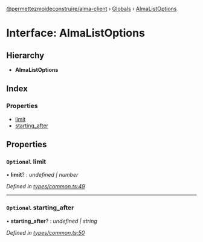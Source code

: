 [@permettezmoideconstruire/alma-client](../README.md) › [Globals](../globals.md) › [AlmaListOptions](almalistoptions.md)

# Interface: AlmaListOptions

## Hierarchy

* **AlmaListOptions**

## Index

### Properties

* [limit](almalistoptions.md#optional-limit)
* [starting_after](almalistoptions.md#optional-starting_after)

## Properties

### `Optional` limit

• **limit**? : *undefined | number*

*Defined in [types/common.ts:49](https://github.com/permettez-moi-de-construire/alma-client/blob/299dafb/src/types/common.ts#L49)*

___

### `Optional` starting_after

• **starting_after**? : *undefined | string*

*Defined in [types/common.ts:50](https://github.com/permettez-moi-de-construire/alma-client/blob/299dafb/src/types/common.ts#L50)*
